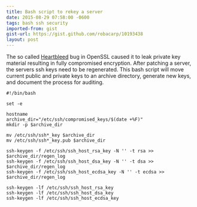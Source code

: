 ```yaml
---
title: Bash script to rekey a server
date: 2015-08-29 07:58:00 -0600
tags: bash ssh security
imported-from: gist
gist-url: https://gist.github.com/robacarp/10193438
layout: post
---
```


The so called [Heartbleed](http://heartbleed.com/) bug in OpenSSL caused it to leak private key material resulting in fully compromised encryption. After patching a server, the servers ssh keys need to be regenerated. This bash script will move current public and private keys to an archive directory, generate new keys, and document the process for auditing.

    #!/bin/bash

    set -e

    hostname
    archive_dir="/etc/ssh/compromised_keys/$(date +%F)"
    mkdir -p $archive_dir

    mv /etc/ssh/ssh*_key $archive_dir
    mv /etc/ssh/ssh*_key.pub $archive_dir

    ssh-keygen -f /etc/ssh/ssh_host_rsa_key -N '' -t rsa >> $archive_dir/regen_log
    ssh-keygen -f /etc/ssh/ssh_host_dsa_key -N '' -t dsa >> $archive_dir/regen_log
    ssh-keygen -f /etc/ssh/ssh_host_ecdsa_key -N '' -t ecdsa >> $archive_dir/regen_log

    ssh-keygen -lf /etc/ssh/ssh_host_rsa_key
    ssh-keygen -lf /etc/ssh/ssh_host_dsa_key
    ssh-keygen -lf /etc/ssh/ssh_host_ecdsa_key
